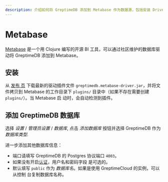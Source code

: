 ```yaml
---
description: 介绍如何将 GreptimeDB 添加到 Metabase 作为数据源，包括安装 Driver 和添加 GreptimeDB 数据库的方法。
---
```


# Metabase

[Metabase](https://github.com/metabase/metabase) 是一个用 Clojure 编写的开源 BI
工具，可以通过社区维护的数据库驱动将 GreptimeDB 添加到 Metabase。

## 安装

从 [发布
页](https://github.com/greptimeteam/greptimedb-metabase-driver/releases/latest/)
下载最新的驱动插件文件 `greptimedb.metabase-driver.jar`，并将文件拷贝到 Metabase
的工作目录下 `plugins/` 目录中（如果不存在需要创建 `plugins/`）。当 Metabase 启
动时，会自动检测到插件。

## 添加 GreptimeDB 数据库

选择 *设置* / *管理员设置* / *数据库*, 点击  *添加数据库* 按钮并选择 GreptimeDB
作为 *数据库类型*.

进一步添加其他数据库信息：

- 端口请填写 GreptimeDB 的 Postgres 协议端口 `4003`。
- 如果没有开启[认证](/user-guide/deployments/authentication/overview.md)，用户名和密码字段
  是可选的。
- 默认填写 `public` 作为 *数据库名*。如果是使用 GreptimeCloud 的实例，可以从控制
  台复制数据库名称。
